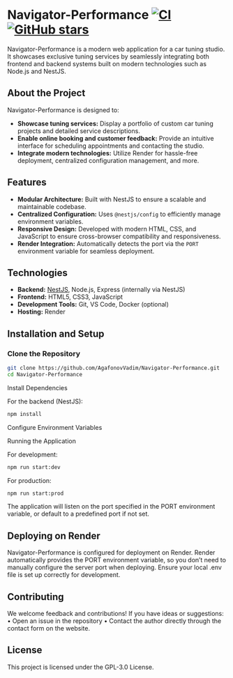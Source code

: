 # Navigator-Performance [![CI](https://github.com/AgafonovVadim/Navigator-Performance/actions/workflows/main.yml/badge.svg)](https://github.com/AgafonovVadim/Navigator-Performance/actions/workflows/main.yml) [![GitHub stars](https://img.shields.io/github/stars/AgafonovVadim/Navigator-Performance?style=social)](https://github.com/AgafonovVadim/Navigator-Performance/stargazers)

Navigator-Performance is a modern web application for a car tuning studio. It showcases exclusive tuning services by seamlessly integrating both frontend and backend systems built on modern technologies such as Node.js and NestJS.

## About the Project

Navigator-Performance is designed to:
- **Showcase tuning services:** Display a portfolio of custom car tuning projects and detailed service descriptions.
- **Enable online booking and customer feedback:** Provide an intuitive interface for scheduling appointments and contacting the studio.
- **Integrate modern technologies:** Utilize Render for hassle-free deployment, centralized configuration management, and more.

## Features

- **Modular Architecture:** Built with NestJS to ensure a scalable and maintainable codebase.
- **Centralized Configuration:** Uses `@nestjs/config` to efficiently manage environment variables.
- **Responsive Design:** Developed with modern HTML, CSS, and JavaScript to ensure cross-browser compatibility and responsiveness.
- **Render Integration:** Automatically detects the port via the `PORT` environment variable for seamless deployment.

## Technologies

- **Backend:** [NestJS](https://nestjs.com/), Node.js, Express (internally via NestJS)
- **Frontend:** HTML5, CSS3, JavaScript
- **Development Tools:** Git, VS Code, Docker (optional)
- **Hosting:** Render

## Installation and Setup

### Clone the Repository

```bash
git clone https://github.com/AgafonovVadim/Navigator-Performance.git
cd Navigator-Performance
```
Install Dependencies

For the backend (NestJS):
```bash
npm install
```
Configure Environment Variables

Running the Application

For development:
```bash
npm run start:dev
```
For production:
```bash
npm run start:prod
```
The application will listen on the port specified in the PORT environment variable, or default to a predefined port if not set.

## Deploying on Render

Navigator-Performance is configured for deployment on Render. Render automatically provides the PORT environment variable, so you don’t need to manually configure the server port when deploying. Ensure your local .env file is set up correctly for development.

## Contributing

We welcome feedback and contributions! If you have ideas or suggestions:
	•	Open an issue in the repository
	•	Contact the author directly through the contact form on the website.

## License

This project is licensed under the GPL-3.0 License.
